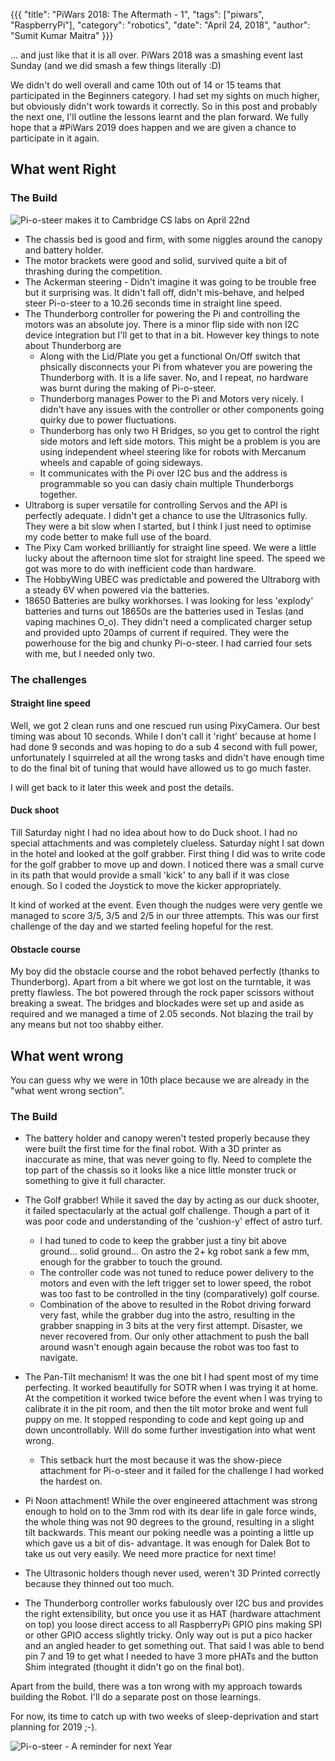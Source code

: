 {{{
  "title": "PiWars 2018: The Aftermath - 1",
  "tags": ["piwars", "RaspberryPi"],
  "category": "robotics",
  "date": "April 24, 2018",
  "author": "Sumit Kumar Maitra"
}}}

... and just like that it is all over. PiWars 2018 was a smashing event last Sunday (and we did smash a few things literally :D)

We didn't do well overall and came 10th out of 14 or 15 teams that participated in the Beginners category. I had set my sights on much higher, but obviously didn't work towards it correctly. So in this post and probably the next one, I'll outline the lessons learnt and the plan forward. We fully hope that a #PiWars 2019 does happen and we are given a chance to participate in it again.

## What went Right

### The Build
![Pi-o-steer makes it to Cambridge CS labs on April 22nd](/posts/images/pi-wars/pi-o-steer-at-piwars-1.jpg)
- The chassis bed is good and firm, with some niggles around the canopy and battery holder.
- The motor brackets were good and solid, survived quite a bit of thrashing during the competition.
- The Ackerman steering - Didn't imagine it was going to be trouble free but it surprising was. It didn't fall off, didn't mis-behave, and helped steer Pi-o-steer to a 10.26 seconds time in straight line speed.
- The Thunderborg controller for powering the Pi and controlling the motors was an absolute joy. There is a minor flip side with non I2C device integration but I'll get to that in a bit. However key things to note about Thunderborg are
    - Along with the Lid/Plate you get a functional On/Off switch that phsically disconnects your Pi from whatever you are powering the Thunderborg with. It is a life saver. No, and I repeat, no hardware was burnt during the making of Pi-o-steer.
    - Thunderborg manages Power to the Pi and Motors very nicely. I didn't have any issues with the controller or other components going quirky due to power fluctuations.
    - Thunderborg has only two H Bridges, so you get to control the right side motors and left side motors. This might be a problem is you are using independent wheel steering like for robots with Mercanum wheels and capable of going sideways.
    - It communicates with the Pi over I2C bus and the address is programmable so you can dasiy chain multiple Thunderborgs together.
- Ultraborg is super versatile for controlling Servos and the API is perfectly adequate. I didn't get a chance to use the Ultrasonics fully. They were a bit slow when I started, but I think I just need to optimise my code better to make full use of the board.
- The Pixy Cam worked brilliantly for straight line speed. We were a little lucky about the afternoon time slot for straight line speed. The speed we got was more to do with inefficient code than hardware.
- The HobbyWing UBEC was predictable and powered the Ultraborg with a steady 6V when powered via the batteries.
- 18650 Batteries are bulky workhorses. I was looking for less 'explody' batteries and turns out 18650s are the batteries used in Teslas (and vaping machines O_o). They didn't need a complicated charger setup and provided upto 20amps of current if required. They were the powerhouse for the big and chunky Pi-o-steer. I had carried four sets with me, but I needed only two.

### The challenges
#### Straight line speed
Well, we got 2 clean runs and one rescued run using PixyCamera. Our best timing was about 10 seconds. While I don't call it 'right' because at home I had done 9 seconds and was hoping to do a sub 4 second with full power, unfortunately I squirreled at all the wrong tasks and didn't have enough time to do the final bit of tuning that would have allowed us to go much faster.

I will get back to it later this week and post the details.

#### Duck shoot
Till Saturday night I had no idea about how to do Duck shoot. I had no special attachments and was completely clueless. Saturday night I sat down in the hotel and looked at the golf grabber. First thing I did was to write code for the golf grabber to move up and down. I noticed there was a small curve in its path that would provide a small 'kick' to any ball if it was close enough. So I coded the Joystick to move the kicker appropriately.

It kind of worked at the event. Even though the nudges were very gentle we managed to score 3/5, 3/5 and 2/5 in our three attempts. This was our first challenge of the day and we started feeling hopeful for the rest.

#### Obstacle course
My boy did the obstacle course and the robot behaved perfectly (thanks to Thunderborg). Apart from a bit where we got lost on the turntable, it was pretty flawless. The bot powered through the rock paper scissors without breaking a sweat. The bridges and blockades were set up and aside as required and we managed a time of 2.05 seconds. Not blazing the trail by any means but not too shabby either.


## What went wrong
You can guess why we were in 10th place because we are already in the "what went wrong section".

### The Build

- The battery holder and canopy weren't tested properly because they were built the first time for the final robot. With a 3D printer as inaccurate as mine, that was never going to fly. Need to complete the top part of the chassis so it looks like a nice little monster truck or something to give it full character.
- The Golf grabber! While it saved the day by acting as our duck shooter, it failed spectacularly at the actual golf challenge. Though a part of it was poor code and understanding of the 'cushion-y' effect of astro turf.
    - I had tuned to code to keep the grabber just a tiny bit above ground... solid ground... On astro the 2+ kg robot sank a few mm, enough for the grabber to touch the ground.
    - The controller code was not tuned to reduce power delivery to the motors and even with the left trigger set to lower speed, the robot was too fast to be controlled in the tiny (comparatively) golf course.
    - Combination of the above to resulted in the Robot driving forward very fast, while the grabber dug into the astro, resulting in the grabber snapping in 3 bits at the very first attempt. Disaster, we never recovered from. Our only other attachment to push the ball around wasn't enough again because the robot was too fast to navigate.

- The Pan-Tilt mechanism! It was the one bit I had spent most of my time perfecting. It worked beautifully for SOTR when I was trying it at home. At the competition it worked twice before the event when I was trying to calibrate it in the pit room, and then the tilt motor broke and went full puppy on me. It stopped responding to code and kept going up and down uncontrollably. Will do some further investigation into what went wrong.
    - This setback hurt the most because it was the show-piece attachment for Pi-o-steer and it failed for the challenge I had worked the hardest on.

- Pi Noon attachment! While the over engineered attachment was strong enough to hold on to the 3mm rod with its dear life in gale force winds, the whole thing was not 90 degrees to the ground, resulting in a slight tilt backwards. This meant our poking needle was a pointing a little up which gave us a bit of dis- advantage. It was enough for Dalek Bot to take us out very easily. We need more practice for next time!

- The Ultrasonic holders though never used, weren't 3D Printed correctly because they thinned out too much.

- The Thunderborg controller works fabulously over I2C bus and provides the right extensibility, but once you use it as HAT (hardware attachment on top) you loose direct access to all RaspberryPi GPIO pins making SPI or other GPIO access slightly tricky. Only way out is put a pico hacker and an angled header to get something out. That said I was able to bend pin 7 and 19 to get what I needed to  have 3 more pHATs and the button Shim integrated (thought it didn't go on the final bot).

Apart from the build, there was a ton wrong with my approach towards building the Robot. I'll do a separate post on those learnings.

For now, its time to catch up with two weeks of sleep-deprivation and start planning for 2019 ;-).

![Pi-o-steer - A reminder for next Year](/posts/images/pi-wars/pi-o-steer-10th.jpg)
